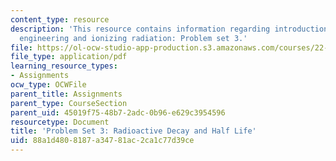 ```yaml
---
content_type: resource
description: 'This resource contains information regarding introduction to nuclear
  engineering and ionizing radiation: Problem set 3.'
file: https://ol-ocw-studio-app-production.s3.amazonaws.com/courses/22-01-introduction-to-nuclear-engineering-and-ionizing-radiation-fall-2016/88a1d4808187a34781ac2ca1c77d39ce_MIT22_01F16_ProblemSet3.pdf
file_type: application/pdf
learning_resource_types:
- Assignments
ocw_type: OCWFile
parent_title: Assignments
parent_type: CourseSection
parent_uid: 45019f75-48b7-2adc-0b96-e629c3954596
resourcetype: Document
title: 'Problem Set 3: Radioactive Decay and Half Life'
uid: 88a1d480-8187-a347-81ac-2ca1c77d39ce
---
```

